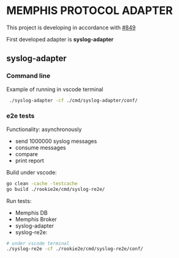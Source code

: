 # MEMPHIS PROTOCOL ADAPTER

  This project is developing in accordance with [#849](https://github.com/memphisdev/memphis/issues/849)

  First developed adapter is **syslog-adapter**

## syslog-adapter

### Command line

Example of running in vscode terminal
```bash
 ./syslog-adapter -cf ./cmd/syslog-adapter/conf/
```

### e2e tests

Functionality: asynchronously
- send 1000000 syslog messages
- consume messages 
- compare 
- print report

Build under vscode:
```bash
go clean -cache -testcache
go build ./rookie2e/cmd/syslog-re2e/
```
Run tests:
- Memphis DB
- Memphis Broker
- syslog-adapter
- syslog-re2e:
```bash
# under vscode terminal
./syslog-re2e -cf ./rookie2e/cmd/syslog-re2e/conf/
```



